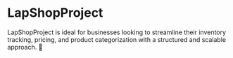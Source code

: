 # LapShopProject
LapShopProject is ideal for businesses looking to streamline their inventory tracking, pricing, and product categorization with a structured and scalable approach. 🚀
